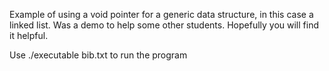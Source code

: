Example of using a void pointer for a generic data structure, in this case a linked list. Was a demo to help some other students. Hopefully you will find it helpful.

Use ./executable bib.txt to run the program